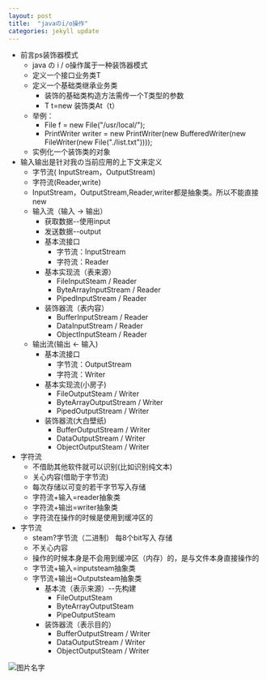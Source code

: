 ```yaml
---
layout: post
title:  "javaのi/o操作"
categories: jekyll update
---
```

- 前言ps装饰器模式
  - java の i / o操作属于一种装饰器模式
  - 定义一个接口业务类T
  - 定义一个基础类继承业务类
    - 装饰的基础类构造方法需传一个T类型的参数
    - T t=new 装饰类At（t）
  - 举例：
    - File f = new File("/usr/local/");
    - PrintWriter writer = new PrintWriter(new BufferedWriter(new FileWriter(new File("./list.txt"))));
  - 实例化一个装饰类的对象
- 输入输出是针对我の当前应用的上下文来定义
  - 字节流( InputStream，OutputStream)
  - 字符流(Reader,write)
  -  InputStream，OutputStream,Reader,writer都是抽象类。所以不能直接new 
  - 输入流（输入 -> 输出）
    - 获取数据--使用input
    - 发送数据--output
    - 基本流接口
      - 字节流：InputStream
      - 字符流：Reader
    - 基本实现流（表来源）
      - FileInputSteam / Reader
      - ByteArrayInputStream / Reader
      - PipedInputStream / Reader
    - 装饰器流（表内容）
      - BufferInputStream / Reader
      - DataInputStream / Reader
      - ObjectInputSteam / Reader
  - 输出流(输出 <- 输入)
    - 基本流接口
      - 字节流：OutputStream
      - 字符流：Writer
    - 基本实现流(小房子)
      - FileOutputSteam / Writer
      - ByteArrayOutputStream / Writer
      - PipedOutputStream / Writer
    - 装饰器流(大白壁纸)
      - BufferOutputStream / Writer
      - DataOutputStream / Writer
      - ObjectOutputSteam / Writer
- 字符流
  - 不借助其他软件就可以识别(比如识别纯文本)
  - 关心内容(借助于字节流)
  - 每次存储以可变的若干字节写入存储
  - 字符流+输入=reader抽象类
  - 字符流+输出=writer抽象类
  - 字符流在操作的时候是使用到缓冲区的
- 字节流
  - steam?字节流（二进制） 每8个bit写入 存储
  - 不关心内容
  - 操作的时候本身是不会用到缓冲区（内存）的，是与文件本身直接操作的
  - 字节流+输入=inputsteam抽象类
  - 字节流+输出=Outputsteam抽象类
    - 基本流（表示来源）--先构建
      - FileOutputSteam
      - ByteArrayOutputSteam
      - PipeOutputSteam
    - 装饰器流（表示目的）
      - BufferOutputStream / Writer
      - DataOutputStream / Writer
      - ObjectOutputSteam / Writer

![图片名字]({{site.url}}/pic/io/io.png)
